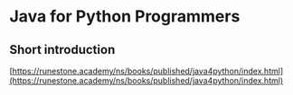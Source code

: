 # Java for Python Programmers

## Short introduction

[https://runestone.academy/ns/books/published/java4python/index.html](https://runestone.academy/ns/books/published/java4python/index.html)